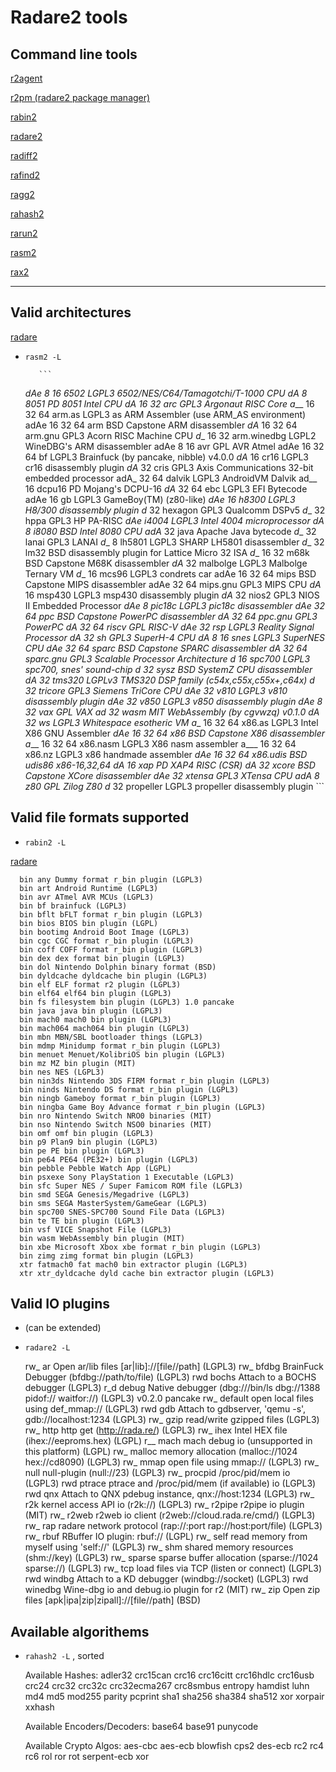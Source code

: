 # Radare2 tools

## Command line tools

  [r2agent](tools/r2agent)

  [r2pm (radare2 package manager)](tools/r2pm)

  [rabin2](tools/rabin2)

  [radare2](tools/radare2)

  [radiff2](tools/radiff2)

  [rafind2](tools/rafind2)

  [ragg2](tools/ragg2)

  [rahash2](tools/rahash2)

  [rarun2](tools/rarun2)

  [rasm2](tools/rasm2)

  [rax2](tools/rax2)

---

## Valid architectures 
   [radare](http://rada.re/r/arch.html)
   - `rasm2 -L`

			```
      _dAe 8 16 6502 LGPL3 6502/NES/C64/Tamagotchi/T-1000 CPU
      _dA_ 8 8051 PD 8051 Intel CPU
      _dA_ 16 32 arc GPL3 Argonaut RISC Core
      a___ 16 32 64 arm.as LGPL3 as ARM Assembler (use ARM_AS environment)
      adAe 16 32 64 arm BSD Capstone ARM disassembler
      _dA_ 16 32 64 arm.gnu GPL3 Acorn RISC Machine CPU
      _d__ 16 32 arm.winedbg LGPL2 WineDBG's ARM disassembler
      adAe 8 16 avr GPL AVR Atmel
      adAe 16 32 64 bf LGPL3 Brainfuck (by pancake, nibble) v4.0.0
      _dA_ 16 cr16 LGPL3 cr16 disassembly plugin
      _dA_ 32 cris GPL3 Axis Communications 32-bit embedded processor
      adA_ 32 64 dalvik LGPL3 AndroidVM Dalvik
      ad__ 16 dcpu16 PD Mojang's DCPU-16
      _dA_ 32 64 ebc LGPL3 EFI Bytecode
      adAe 16 gb LGPL3 GameBoy(TM) (z80-like)
      _dAe 16 h8300 LGPL3 H8/300 disassembly plugin
      _d__ 32 hexagon GPL3 Qualcomm DSPv5
      _d__ 32 hppa GPL3 HP PA-RISC
      _dAe i4004 LGPL3 Intel 4004 microprocessor
      _dA_ 8 i8080 BSD Intel 8080 CPU
      adA_ 32 java Apache Java bytecode
      _d__ 32 lanai GPL3 LANAI
      _d__ 8 lh5801 LGPL3 SHARP LH5801 disassembler
      _d__ 32 lm32 BSD disassembly plugin for Lattice Micro 32 ISA
      _d__ 16 32 m68k BSD Capstone M68K disassembler
      _dA_ 32 malbolge LGPL3 Malbolge Ternary VM
      _d__ 16 mcs96 LGPL3 condrets car
      adAe 16 32 64 mips BSD Capstone MIPS disassembler
      adAe 32 64 mips.gnu GPL3 MIPS CPU
      _dA_ 16 msp430 LGPL3 msp430 disassembly plugin
      _dA_ 32 nios2 GPL3 NIOS II Embedded Processor
      _dAe 8 pic18c LGPL3 pic18c disassembler
      _dAe 32 64 ppc BSD Capstone PowerPC disassembler
      _dA_ 32 64 ppc.gnu GPL3 PowerPC
      _dA_ 32 64 riscv GPL RISC-V
      _dAe 32 rsp LGPL3 Reality Signal Processor
      _dA_ 32 sh GPL3 SuperH-4 CPU
      _dA_ 8 16 snes LGPL3 SuperNES CPU
      _dAe 32 64 sparc BSD Capstone SPARC disassembler
      _dA_ 32 64 sparc.gnu GPL3 Scalable Processor Architecture
      _d__ 16 spc700 LGPL3 spc700, snes' sound-chip
      _d__ 32 sysz BSD SystemZ CPU disassembler
      _dA_ 32 tms320 LGPLv3 TMS320 DSP family (c54x,c55x,c55x+,c64x)
      _d__ 32 tricore GPL3 Siemens TriCore CPU
      _dAe 32 v810 LGPL3 v810 disassembly plugin
      _dAe 32 v850 LGPL3 v850 disassembly plugin
      _dAe 8 32 vax GPL VAX
      ad__ 32 wasm MIT WebAssembly (by cgvwzq) v0.1.0
      _dA_ 32 ws LGPL3 Whitespace esotheric VM
      a___ 16 32 64 x86.as LGPL3 Intel X86 GNU Assembler
      _dAe 16 32 64 x86 BSD Capstone X86 disassembler
      a___ 16 32 64 x86.nasm LGPL3 X86 nasm assembler
      a___ 16 32 64 x86.nz LGPL3 x86 handmade assembler
      _dAe 16 32 64 x86.udis BSD udis86 x86-16,32,64
      _dA_ 16 xap PD XAP4 RISC (CSR)
      _dA_ 32 xcore BSD Capstone XCore disassembler
      _dAe 32 xtensa GPL3 XTensa CPU
      adA_ 8 z80 GPL Zilog Z80
      _d__ 32 propeller LGPL3 propeller disassembly plugin
			```

## Valid file formats supported 
   - `rabin2 -L`

  [radare](http://rada.re/r/fileformat.html)

      bin any Dummy format r_bin plugin (LGPL3) 
      bin art Android Runtime (LGPL3) 
      bin avr ATmel AVR MCUs (LGPL3) 
      bin bf brainfuck (LGPL3) 
      bin bflt bFLT format r_bin plugin (LGPL3) 
      bin bios BIOS bin plugin (LGPL) 
      bin bootimg Android Boot Image (LGPL3) 
      bin cgc CGC format r_bin plugin (LGPL3) 
      bin coff COFF format r_bin plugin (LGPL3) 
      bin dex dex format bin plugin (LGPL3) 
      bin dol Nintendo Dolphin binary format (BSD) 
      bin dyldcache dyldcache bin plugin (LGPL3) 
      bin elf ELF format r2 plugin (LGPL3) 
      bin elf64 elf64 bin plugin (LGPL3) 
      bin fs filesystem bin plugin (LGPL3) 1.0 pancake
      bin java java bin plugin (LGPL3) 
      bin mach0 mach0 bin plugin (LGPL3) 
      bin mach064 mach064 bin plugin (LGPL3) 
      bin mbn MBN/SBL bootloader things (LGPL3) 
      bin mdmp Minidump format r_bin plugin (LGPL3) 
      bin menuet Menuet/KolibriOS bin plugin (LGPL3) 
      bin mz MZ bin plugin (MIT) 
      bin nes NES (LGPL3) 
      bin nin3ds Nintendo 3DS FIRM format r_bin plugin (LGPL3) 
      bin ninds Nintendo DS format r_bin plugin (LGPL3) 
      bin ningb Gameboy format r_bin plugin (LGPL3) 
      bin ningba Game Boy Advance format r_bin plugin (LGPL3) 
      bin nro Nintendo Switch NRO0 binaries (MIT) 
      bin nso Nintendo Switch NSO0 binaries (MIT) 
      bin omf omf bin plugin (LGPL3) 
      bin p9 Plan9 bin plugin (LGPL3) 
      bin pe PE bin plugin (LGPL3) 
      bin pe64 PE64 (PE32+) bin plugin (LGPL3) 
      bin pebble Pebble Watch App (LGPL) 
      bin psxexe Sony PlayStation 1 Executable (LGPL3) 
      bin sfc Super NES / Super Famicom ROM file (LGPL3) 
      bin smd SEGA Genesis/Megadrive (LGPL3) 
      bin sms SEGA MasterSystem/GameGear (LGPL3) 
      bin spc700 SNES-SPC700 Sound File Data (LGPL3) 
      bin te TE bin plugin (LGPL3) 
      bin vsf VICE Snapshot File (LGPL3) 
      bin wasm WebAssembly bin plugin (MIT) 
      bin xbe Microsoft Xbox xbe format r_bin plugin (LGPL3) 
      bin zimg zimg format bin plugin (LGPL3) 
      xtr fatmach0 fat mach0 bin extractor plugin (LGPL3)
      xtr xtr_dyldcache dyld cache bin extractor plugin (LGPL3)

## Valid IO plugins 
   - (can be extended) 
   - `radare2 -L`

      rw_ ar Open ar/lib files [ar|lib]://[file//path] (LGPL3)
      rw_ bfdbg BrainFuck Debugger (bfdbg://path/to/file) (LGPL3)
      rwd bochs Attach to a BOCHS debugger (LGPL3)
      r_d debug Native debugger (dbg:///bin/ls dbg://1388 pidof:// waitfor://) (LGPL3) v0.2.0 pancake
      rw_ default open local files using def_mmap:// (LGPL3)
      rwd gdb Attach to gdbserver, 'qemu -s', gdb://localhost:1234 (LGPL3)
      rw_ gzip read/write gzipped files (LGPL3)
      rw_ http http get (http://rada.re/) (LGPL3)
      rw_ ihex Intel HEX file (ihex://eeproms.hex) (LGPL)
      r__ mach mach debug io (unsupported in this platform) (LGPL)
      rw_ malloc memory allocation (malloc://1024 hex://cd8090) (LGPL3)
      rw_ mmap open file using mmap:// (LGPL3)
      rw_ null null-plugin (null://23) (LGPL3)
      rw_ procpid /proc/pid/mem io (LGPL3)
      rwd ptrace ptrace and /proc/pid/mem (if available) io (LGPL3)
      rwd qnx Attach to QNX pdebug instance, qnx://host:1234 (LGPL3)
      rw_ r2k kernel access API io (r2k://) (LGPL3)
      rw_ r2pipe r2pipe io plugin (MIT)
      rw_ r2web r2web io client (r2web://cloud.rada.re/cmd/) (LGPL3)
      rw_ rap radare network protocol (rap://:port rap://host:port/file) (LGPL3)
      rw_ rbuf RBuffer IO plugin: rbuf:// (LGPL)
      rw_ self read memory from myself using 'self://' (LGPL3)
      rw_ shm shared memory resources (shm://key) (LGPL3)
      rw_ sparse sparse buffer allocation (sparse://1024 sparse://) (LGPL3)
      rw_ tcp load files via TCP (listen or connect) (LGPL3)
      rwd windbg Attach to a KD debugger (windbg://socket) (LGPL3)
      rwd winedbg Wine-dbg io and debug.io plugin for r2 (MIT)
      rw_ zip Open zip files [apk|ipa|zip|zipall]://[file//path] (BSD)

## Available algorithems 
   - `rahash2 -L` , sorted

      Available Hashes: 
       adler32
       crc15can
       crc16
       crc16citt
       crc16hdlc
       crc16usb
       crc24
       crc32
       crc32c
       crc32ecma267
       crc8smbus
       entropy
       hamdist
       luhn
       md4
       md5
       mod255
       parity
       pcprint
       sha1
       sha256
       sha384
       sha512
       xor
       xorpair
       xxhash
      
      Available Encoders/Decoders: 
       base64
       base91
       punycode
      
      Available Crypto Algos: 
       aes-cbc
       aes-ecb
       blowfish
       cps2
       des-ecb
       rc2
       rc4
       rc6
       rol
       ror
       rot
       serpent-ecb
       xor